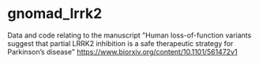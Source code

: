 # gnomad_lrrk2

Data and code relating to the manuscript "Human loss-of-function variants suggest that partial LRRK2 inhibition is a safe therapeutic strategy for Parkinson’s disease" https://www.biorxiv.org/content/10.1101/561472v1
